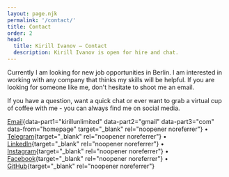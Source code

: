 ```yaml
---
layout: page.njk
permalink: '/contact/'
title: Contact
order: 2
head:
  title: Kirill Ivanov – Contact
  description: Kirill Ivanov is open for hire and chat.
---
```


Currently I am looking for new job opportunities in Berlin. I am interested in working with any company that thinks my skills will be helpful. If you are looking for someone like me, don't hesitate to shoot me an email.

If you have a question, want a quick chat or ever want to grab a virtual cup of coffee with me - you can always find me on social media.

[Email](){data-part1="kirillunlimited" data-part2="gmail" data-part3="com" data-from="homepage" target="\_blank" rel="noopener noreferrer"}
• [Telegram](https://t.me/kirillunlimited){target="\_blank" rel="noopener noreferrer"}
• [LinkedIn](https://www.linkedin.com/in/kirillunlimited){target="\_blank" rel="noopener noreferrer"}
• [Instagram](https://www.instagram.com/kirillunlimited){target="\_blank" rel="noopener noreferrer"}
• [Facebook](https://www.facebook.com/kirillunlimited){target="\_blank" rel="noopener noreferrer"}
• [GitHub](https://github.com/kirillunlimited){target="\_blank" rel="noopener noreferrer"}

<script src="/assets/contact.js"></script>
